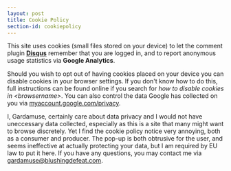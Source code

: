 ```yaml
---
layout: post
title: Cookie Policy
section-id: cookiepolicy
---
```


This site uses cookies (small files stored on your device) to let the comment plugin **[Disqus](https://disqus.com)** remember that you are logged in, and to report anonymous usage statistics via **Google Analytics**.

Should you wish to opt out of having cookies placed on your device you can disable cookies in your browser settings. If you don't know how to do this, full instructions can be found online if you search for *how to disable cookies in \<browsername\>*. You can also control the data Google has collected on you via [myaccount.google.com/privacy](https://myaccount.google.com/privacy).

I, Gardamuse, certainly care about data privacy and I would not have uneccessary data collected, especially as this is a site that many might want to browse discretely. Yet I find the cookie policy notice very annoying, both as a consumer and producer. The pop-up is both obtrusive for the user, and seems ineffective at actually protecting your data, but I am required by EU law to put it here. If you have any questions, you may contact me via [gardamuse@blushingdefeat.com](mailto:gardamuse@blushingdefeat.com).